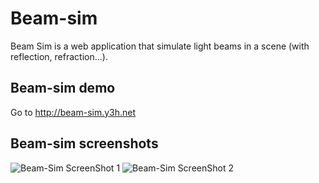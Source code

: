 Beam-sim
========

Beam Sim is a web application that simulate light beams in a scene (with reflection, refraction...).

Beam-sim demo
-------------

Go to http://beam-sim.y3h.net

Beam-sim screenshots
--------------------

![Beam-Sim ScreenShot 1](http://beam-sim.y3h.net/img/screenshot1.png)
![Beam-Sim ScreenShot 2](http://beam-sim.y3h.net/img/screenshot2.png)
